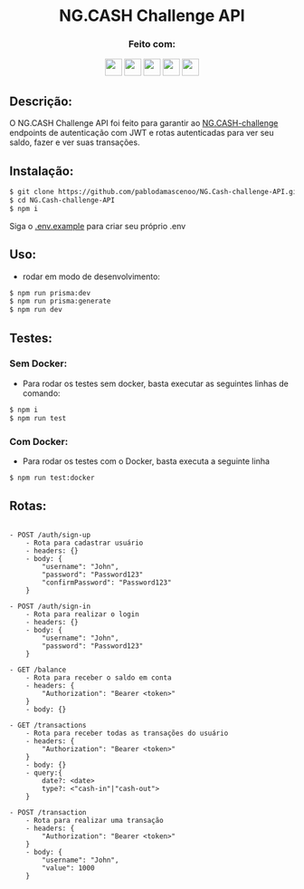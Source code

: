<p align="center">
  <h1 align="center">
    NG.CASH Challenge API
  </h1>
</p>

<div align="center">
  <h3>Feito com:</h3> 
  <img src="https://img.shields.io/badge/docker-%230db7ed.svg?style=for-the-badge&logo=docker&logoColor=white" height="30px"/>
  <img src="https://img.shields.io/badge/typescript-%23007ACC.svg?style=for-the-badge&logo=typescript&logoColor=white" height="30px"/>
  <img src="https://img.shields.io/badge/node.js-6DA55F?style=for-the-badge&logo=node.js&logoColor=white" height="30px"/>
  <img src="https://img.shields.io/badge/express.js-%23404d59.svg?style=for-the-badge&logo=express&logoColor=%2361DAFB" height="30px"/>
  <img src="https://img.shields.io/badge/postgres-%23316192.svg?style=for-the-badge&logo=postgresql&logoColor=white" height="30px"/>

</div>

## Descrição:

O NG.CASH Challenge API foi feito para garantir ao [NG.CASH-challenge](https://github.com/pablodamascenoo/NG.Cash-challenge) endpoints de autenticação com JWT e rotas autenticadas para ver seu saldo, fazer e ver suas transações.

## Instalação:

```bash
$ git clone https://github.com/pablodamascenoo/NG.Cash-challenge-API.git
$ cd NG.Cash-challenge-API
$ npm i
```

Siga o [.env.example](.env.example) para criar seu próprio .env

## Uso:

- rodar em modo de desenvolvimento:

```bash
$ npm run prisma:dev
$ npm run prisma:generate
$ npm run dev
```

## Testes:

### Sem Docker:

- Para rodar os testes sem docker, basta executar as seguintes linhas de comando:

```bash
$ npm i
$ npm run test
```

### Com Docker:

- Para rodar os testes com o Docker, basta executa a seguinte linha

```bash
$ npm run test:docker
```

## Rotas:

```

- POST /auth/sign-up
    - Rota para cadastrar usuário
    - headers: {}
    - body: {
        "username": "John",
        "password": "Password123"
        "confirmPassword": "Password123"
    }

- POST /auth/sign-in
    - Rota para realizar o login
    - headers: {}
    - body: {
        "username": "John",
        "password": "Password123"
    }

- GET /balance
    - Rota para receber o saldo em conta
    - headers: {
        "Authorization": "Bearer <token>"
    }
    - body: {}

- GET /transactions
    - Rota para receber todas as transações do usuário
    - headers: {
        "Authorization": "Bearer <token>"
    }
    - body: {}
    - query:{
        date?: <date>
        type?: <"cash-in"|"cash-out">
    }

- POST /transaction
    - Rota para realizar uma transação
    - headers: {
        "Authorization": "Bearer <token>"
    }
    - body: {
        "username": "John",
        "value": 1000
    }
```
